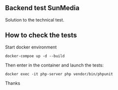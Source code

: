 ## Backend test SunMedia

Solution to the technical test.

## How to check the tests

Start docker environment
 
```shell
docker-compoe up -d --build
```

Then enter in the container and launch the tests:
```shell
docker exec -it php-server php vendor/bin/phpunit
```

Thanks